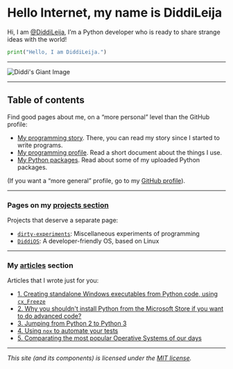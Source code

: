 # Hello Internet, my name is DiddiLeija

Hi, I am [@DiddiLeija](https://github.com/DiddiLeija), I’m a Python developer who is ready to
share strange ideas with the world!

```python
print("Hello, I am DiddiLeija.")
```

----

![Diddi's Giant Image](https://diddileija.github.io/Diddi3.png)

----

## Table of contents

Find good pages about me, on a “more personal” level than the GitHub profile:

- [My programming story](http://diddileija.github.io/my_story). There, you can read my story since I started to write programs.
- [My programming profile](http://diddileija.github.io/profile). Read a short document about the things I use.
- [My Python packages](http://diddileija.github.io/py_packages). Read about some of my uploaded Python packages.

(If you want a “more general” profile, go to my [GitHub profile](http://github.com/DiddiLeija)).

----

### Pages on my [projects section](http://diddileija.github.io/projects/)

Projects that deserve a separate page:

- [`dirty-experiments`](http://diddileija.github.io/projects/dirty_experiments): Miscellaneous experiments of programming
- [`DiddiOS`](http://diddileija.github.io/projects/diddios): A developer-friendly OS, based on Linux

----

### My [articles](http://diddileija.github.io/articles/) section

Articles that I wrote just for you:

- [1. Creating standalone Windows executables from Python code, using `cx_Freeze`](http://diddileija.github.io/articles/article-01)
- [2. Why you shouldn't install Python from the Microsoft Store if you want to do advanced code?](http://diddileija.github.io/articles/article-02)
- [3. Jumping from Python 2 to Python 3](http://diddileija.github.io/articles/article-03)
- [4. Using `nox` to automate your tests](http://diddileija.github.io/articles/article-04)
- [5. Comparating the most popular Operative Systems of our days](http://diddileija.github.io/articles/article-05)

----

_This site (and its components) is licensed under the [MIT license](http://diddileija.github.io/license_notice)._
